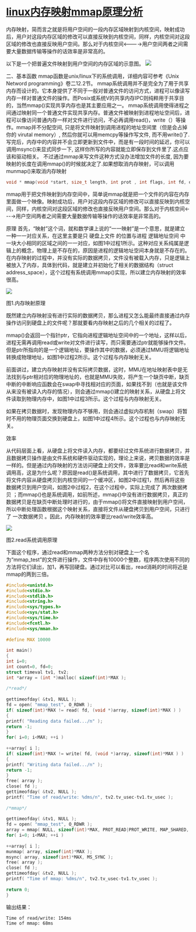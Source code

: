 # [linux内存映射mmap原理分析]( https://blog.csdn.net/yusiguyuan/article/details/23388771 )

内存映射，简而言之就是将用户空间的一段内存区域映射到内核空间，映射成功后，用户对这段内存区域的修改可以直接反映到内核空间，同样，内核空间对这段区域的修改也直接反映用户空间。那么对于内核空间<---->用户空间两者之间需要大量数据传输等操作的话效率是非常高的。

以下是一个把普遍文件映射到用户空间的内存区域的示意图。
![](https://github.com/junfsir/jNote/raw/master/images/linux-mmap-1.png)

二、基本函数
    mmap函数是unix/linux下的系统调用，详细内容可参考《Unix Netword programming》卷二12.2节。
mmap系统调用并不是完全为了用于共享内存而设计的。它本身提供了不同于一般对普通文件的访问方式，进程可以像读写内存一样对普通文件的操作。而Posix或系统V的共享内存IPC则纯粹用于共享目的，当然mmap()实现共享内存也是其主要应用之一。
          mmap系统调用使得进程之间通过映射同一个普通文件实现共享内存。普通文件被映射到进程地址空间后，进程可以像访问普通内存一样对文件进行访问，不必再调用read()，write（）等操作。mmap并不分配空间, 只是将文件映射到调用进程的地址空间里（但是会占掉你的 virutal memory）, 然后你就可以用memcpy等操作写文件, 而不用write()了.写完后，内存中的内容并不会立即更新到文件中，而是有一段时间的延迟，你可以调用msync()来显式同步一下, 这样你所写的内容就能立即保存到文件里了.这点应该和驱动相关。 不过通过mmap来写文件这种方式没办法增加文件的长度, 因为要映射的长度在调用mmap()的时候就决定了.如果想取消内存映射，可以调用munmap()来取消内存映射

```c
void * mmap(void *start, size_t length, int prot , int flags, int fd, off_t offset)
```

mmap用于把文件映射到内存空间中，简单说mmap就是把一个文件的内容在内存里面做一个映像。映射成功后，用户对这段内存区域的修改可以直接反映到内核空间，同样，内核空间对这段区域的修改也直接反映用户空间。那么对于内核空间<---->用户空间两者之间需要大量数据传输等操作的话效率是非常高的。


原理
首先，“映射”这个词，就和数学课上说的“一一映射”是一个意思，就是建立一种一一对应关系，在这里主要是只 硬盘上文件 的位置与进程 逻辑地址空间 中一块大小相同的区域之间的一一对应，如图1中过程1所示。这种对应关系纯属是逻辑上的概念，物理上是不存在的，原因是进程的逻辑地址空间本身就是不存在的。在内存映射的过程中，并没有实际的数据拷贝，文件没有被载入内存，只是逻辑上被放入了内存，具体到代码，就是建立并初始化了相关的数据结构（struct address_space），这个过程有系统调用mmap()实现，所以建立内存映射的效率很高。

 

![](https://github.com/junfsir/jNote/raw/master/images/linux-mmap-2.gif)

 

  图1.内存映射原理 

 

 

既然建立内存映射没有进行实际的数据拷贝，那么进程又怎么能最终直接通过内存操作访问到硬盘上的文件呢？那就要看内存映射之后的几个相关的过程了。

 

mmap()会返回一个指针ptr，它指向进程逻辑地址空间中的一个地址，这样以后，进程无需再调用read或write对文件进行读写，而只需要通过ptr就能够操作文件。但是ptr所指向的是一个逻辑地址，要操作其中的数据，必须通过MMU将逻辑地址转换成物理地址，如图1中过程2所示。这个过程与内存映射无关。

 

前面讲过，建立内存映射并没有实际拷贝数据，这时，MMU在地址映射表中是无法找到与ptr相对应的物理地址的，也就是MMU失败，将产生一个缺页中断，缺页中断的中断响应函数会在swap中寻找相对应的页面，如果找不到（也就是该文件从来没有被读入内存的情况），则会通过mmap()建立的映射关系，从硬盘上将文件读取到物理内存中，如图1中过程3所示。这个过程与内存映射无关。

 

如果在拷贝数据时，发现物理内存不够用，则会通过虚拟内存机制（swap）将暂时不用的物理页面交换到硬盘上，如图1中过程4所示。这个过程也与内存映射无关。

 

效率

从代码层面上看，从硬盘上将文件读入内存，都要经过文件系统进行数据拷贝，并且数据拷贝操作是由文件系统和硬件驱动实现的，理论上来说，拷贝数据的效率是一样的。但是通过内存映射的方法访问硬盘上的文件，效率要比read和write系统调用高，这是为什么呢？原因是read()是系统调用，其中进行了数据拷贝，它首先将文件内容从硬盘拷贝到内核空间的一个缓冲区，如图2中过程1，然后再将这些数据拷贝到用户空间，如图2中过程2，在这个过程中，实际上完成了 两次数据拷贝 ；而mmap()也是系统调用，如前所述，mmap()中没有进行数据拷贝，真正的数据拷贝是在缺页中断处理时进行的，由于mmap()将文件直接映射到用户空间，所以中断处理函数根据这个映射关系，直接将文件从硬盘拷贝到用户空间，只进行了 一次数据拷贝 。因此，内存映射的效率要比read/write效率高。

 

 ![](https://github.com/junfsir/jNote/raw/master/images/linux-mmap-3.gif)



图2.read系统调用原理

 

下面这个程序，通过read和mmap两种方法分别对硬盘上一个名为“mmap_test”的文件进行操作，文件中存有10000个整数，程序两次使用不同的方法将它们读出，加1，再写回硬盘。通过对比可以看出，read消耗的时间将近是mmap的两到三倍。

```c
#include<unistd.h>
#include<stdio.h>
#include<stdlib.h>
#include<string.h>
#include<sys/types.h>
#include<sys/stat.h>
#include<sys/time.h>
#include<fcntl.h>
#include<sys/mman.h>
 
#define MAX 10000
 
int main()
{
int i=0;
int count=0, fd=0;
struct timeval tv1, tv2;
int *array = (int *)malloc( sizeof(int)*MAX );
 
/*read*/
 
gettimeofday( &tv1, NULL );
fd = open( "mmap_test", O_RDWR );
if( sizeof(int)*MAX != read( fd, (void *)array, sizeof(int)*MAX ) )
{
printf( "Reading data failed.../n" );
return -1;
}
for( i=0; i<MAX; ++i )
 
++array[ i ];
if( sizeof(int)*MAX != write( fd, (void *)array, sizeof(int)*MAX ) )
{
printf( "Writing data failed.../n" );
return -1;
}
free( array );
close( fd );
gettimeofday( &tv2, NULL );
printf( "Time of read/write: %dms/n", tv2.tv_usec-tv1.tv_usec );
 
/*mmap*/
 
gettimeofday( &tv1, NULL );
fd = open( "mmap_test", O_RDWR );
array = mmap( NULL, sizeof(int)*MAX, PROT_READ|PROT_WRITE, MAP_SHARED, fd, 0 );
for( i=0; i<MAX; ++i )
 
++array[ i ];
munmap( array, sizeof(int)*MAX );
msync( array, sizeof(int)*MAX, MS_SYNC );
free( array );
close( fd );
gettimeofday( &tv2, NULL );
printf( "Time of mmap: %dms/n", tv2.tv_usec-tv1.tv_usec );
 
return 0;
}
```

输出结果：

```shell
Time of read/write: 154ms
Time of mmap: 68ms
```

